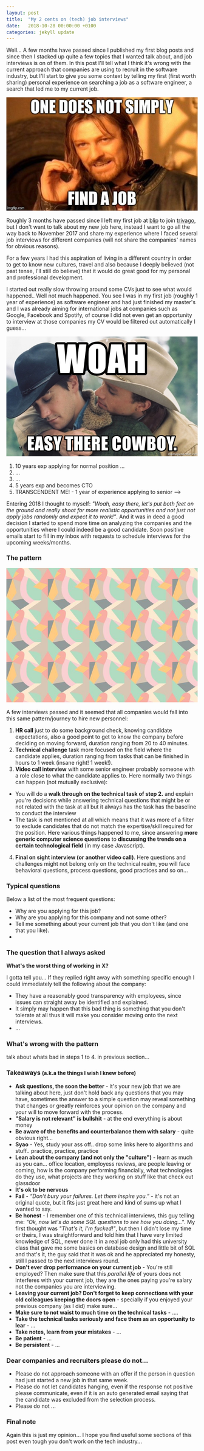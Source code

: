 ```yaml
---
layout: post
title:  "My 2 cents on (tech) job interviews"
date:   2018-10-28 00:00:00 +0100
categories: jekyll update
---
```

<script src="{{ base.url | prepend: site.url }}/assets/js/back-to-top.js"></script>

Well... A few months have passed since I published my first blog posts and since then I stacked up quite a few topics that I wanted talk about, and job interviews is on of them. In this post I'll tell what I think it's wrong with the current approach that companies are using to recruit in the software industry, but I'll start to give you some context by telling my first (first worth sharing) personal experience on searching a job as a software engineer, a search that led me to my current job.

![one does not simply](/assets/img/my-2-cents-on-tech-job-interviews/one-does-not-simply.jpg "one does not simply find a job from meme generator")

Roughly 3 months have passed since I left my first job at
<a href="https://blip.pt/jobs/" target="_blank" title="blip find a job">blip</a> to join <a href="https://company.trivago.com/careers/open-positions/" target="_blank" title="trivago opened positions">trivago</a>, but I don't want to talk about my new job here, instead I want to go all the way back to November 2017 and share my experience where I faced several job interviews for different companies (will not share the companies' names for obvious reasons).

For a few years I had this aspiration of living in a different country in order to get to know new cultures, travel and also because I deeply believed (not past tense, I'll still do believe) that it would do great good for my personal and professional development.

I started out really slow throwing around some CVs just to see what would happened.. Well not much happened. You see I was in my first job (roughly 1 year of experience) as software engineer and had just finished my master's and I was already aiming for international jobs at companies such as Google, Facebook and Spotify, of course I did not even get an opportunity to interview at those companies my CV would be filtered out automatically I guess...

![woah easy there cowboy](/assets/img/my-2-cents-on-tech-job-interviews/woah-easy-there-cowboy.jpg "woah easy there cowboy from meme generator")

1. 10 years exp applying for normal position
...
2. ...
3. ...
4. 5 years exp and becomes CTO
5. TRANSCENDENT ME! - 1 year of experience applying to senior -->

Entering 2018 I thought to myself: *"Woah, easy there, let's put both feet on the ground and really shoot for more realistic opportunities and not just not apply jobs randomly and expect it to work!"*.
And it was in deed a good decision I started to spend more time on analyzing the companies and the opportunities where I could indeed be a good candidate.
Soon positive emails start to fill in my inbox with requests to schedule interviews for the upcoming weeks/months.

### The pattern

![pattern](/assets/img/my-2-cents-on-tech-job-interviews/pattern.jpg "pattern colorful")

A few interviews passed and it seemed that all companies would fall into this same pattern/journey to hire new personnel:

1. **HR call** just to do some background check, knowing candidate expectations, also a good point to get to know the company before deciding on moving forward, duration ranging from 20 to 40 minutes.
2. **Technical challenge** task more focused on the field where the candidate applies, duration ranging from tasks that can be finished in hours to 1 week (insane right! 1 week!).
3. **Video call interview** with some senior engineer probably someone with a role close to what the candidate applies to. Here normally two things can happen (not mutually exclusive):
  * You will do a **walk through on the technical task of step 2.** and explain you're decisions while answering technical questions that might be or not related with the task at all but it always has the task has the baseline to conduct the interview
  * The task is not mentioned at all which means that it was more of a filter to exclude candidates that do not match the expertise/skill required for the position. Here various things happened to me, since answering **more generic computer science questions** to **discussing the trends on a certain technological field** (in my case Javascript).
4. **Final on sight interview (or another video call)**. Here questions and challenges might not belong only on the technical realm, you will face behavioral questions, process questions, good practices and so on...

### Typical questions

Below a list of the most frequent questions:

* Why are you applying for this job?
* Why are you applying for this company and not some other?
* Tell me something about your current job that you don't like (and one that you like).
*

### The question that I always asked

__What's the worst thing of working in X?__

I gotta tell you...
If they replied right away with something specific enough I could immediately tell the following about the company:
* They have a reasonably good transparency with employees, since issues can straight away be identified and explained.
* It simply may happen that this bad thing is something that you don't tolerate at all thus it will make you consider moving onto the next interviews.
* ...

### What's wrong with the pattern

talk about whats bad in steps 1 to 4. in previous section...

### Takeaways <small>(a.k.a the things I wish I knew before)</small>

* __Ask questions, the soon the better__ - it's your new job that we are talking about here, just don't hold back any questions that you may have, sometimes the answer to a simple question may reveal something that changes or greatly reinforces your opinion on the company and your will to move forward with the process.
* __"Salary is not relevant" is bullshit__ - at the end everything is about money
* __Be aware of the benefits and counterbalance them with salary__ - quite obvious right...
* __Syao__ - Yes, study your ass off.. drop some links here to algorithms and stuff.. practice, practice, practice
* __Lean about the company (and not only the "culture")__ - learn as much as you can... office location, employess reviews, are people leaving or coming, how is the company performing financially, what technologies do they use, what projects are they working on stuff like that check out glassdoor
* __It's ok to be nervous__
* __Fail__ - *“Don't bury your failures. Let them inspire you.”* - it's not an original quote, but it fits just great here and kind of sums up what I wanted to say.
* __Be honest__ - I remember one of this technical interviews, this guy telling me: *"Ok, now let's do some SQL questions to see how you doing..."*. My first thought was *"That's it, I'm fucked!"*, but then I didn't lose my time or theirs, I was straightforward and told him that I have very limited knowledge of SQL, never done it in a real job only had this university class that gave me some basics on database design and little bit of SQL and that's it, the guy said that it was ok and he appreciated my honesty, still I passed to the next interviews round.
* __Don't ever drop performance on your current job__ - You're still employed? Then make sure that this *parallel life* of yours does not interferes with your current job, they are the ones paying you're salary not the companies you are interviewing.
* __Leaving your current job? Don't forget to keep connections with your old colleagues keeping the doors open__ - specially if you enjoyed your previous company (as I did) make sure...
* __Make sure to not waist to much time on the technical tasks__ - ....
* __Take the technical tasks seriously and face them as an opportunity to lear__ - ...
* __Take notes, learn from your mistakes__ - ...
* __Be patient__ - ...
* __Be persistent__ - ...

### Dear companies and recruiters please do not...

* Please do not approach someone with an offer if the person in question had just started a new job in that same week.
* Please do not let candidates hanging, even if the response not positive please communicate, even if it is an auto generated email saying that the candidate was excluded from the selection process.
* Please do not ...

### Final note

Again this is just my opinion...
I hope you find useful some sections of this post even tough you don't work on the tech industry...